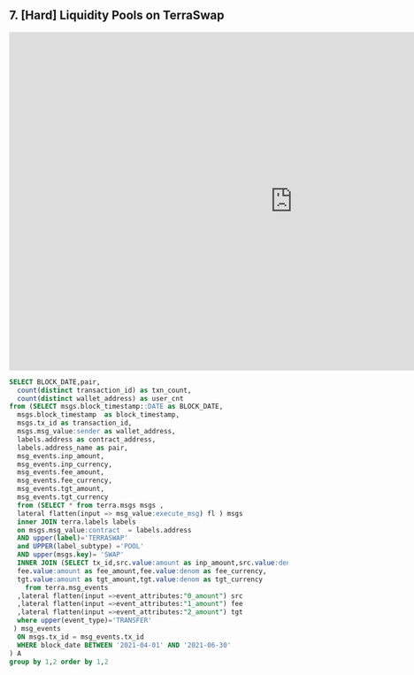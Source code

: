 ## 7. [Hard] Liquidity Pools on TerraSwap



<iframe width="1024" height="612" src="https://app.powerbi.com/view?r=eyJrIjoiZjIwYjM5MGItZDk5Zi00ODNkLTg5MDAtYzI4Mzk3NzZhZDNiIiwidCI6ImIyNzI1YWM4LTMyY2MtNDhjZS1iYTdmLTc4MmFlYjQxNTUwYSJ9&pageName=ReportSection" frameborder="0" allowFullScreen="true"></iframe>


```sql
SELECT BLOCK_DATE,pair, 
  count(distinct transaction_id) as txn_count,
  count(distinct wallet_address) as user_cnt 
from (SELECT msgs.block_timestamp::DATE as BLOCK_DATE,
  msgs.block_timestamp  as block_timestamp,
  msgs.tx_id as transaction_id,
  msgs.msg_value:sender as wallet_address,
  labels.address as contract_address,
  labels.address_name as pair,
  msg_events.inp_amount,
  msg_events.inp_currency,
  msg_events.fee_amount,
  msg_events.fee_currency,
  msg_events.tgt_amount,
  msg_events.tgt_currency
  from (SELECT * from terra.msgs msgs ,
  lateral flatten(input => msg_value:execute_msg) fl ) msgs
  inner JOIN terra.labels labels
  on msgs.msg_value:contract  = labels.address 
  AND upper(label)='TERRASWAP' 
  and UPPER(label_subtype) ='POOL'
  AND upper(msgs.key)= 'SWAP'
  INNER JOIN (SELECT tx_id,src.value:amount as inp_amount,src.value:denom as inp_currency,
  fee.value:amount as fee_amount,fee.value:denom as fee_currency,
  tgt.value:amount as tgt_amount,tgt.value:denom as tgt_currency
    from terra.msg_events
  ,lateral flatten(input =>event_attributes:"0_amount") src
  ,lateral flatten(input =>event_attributes:"1_amount") fee
  ,lateral flatten(input =>event_attributes:"2_amount") tgt
  where upper(event_type)='TRANSFER'
 ) msg_events
  ON msgs.tx_id = msg_events.tx_id
  WHERE block_date BETWEEN '2021-04-01' AND '2021-06-30'
) A 
group by 1,2 order by 1,2
```
